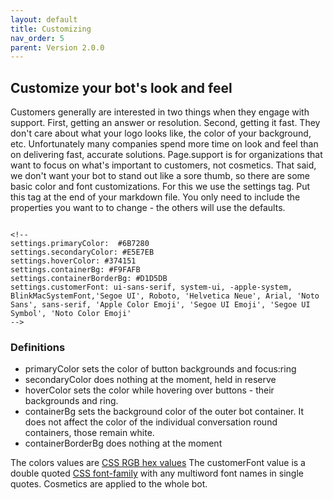 ```yaml
---
layout: default
title: Customizing
nav_order: 5 
parent: Version 2.0.0
---
```


## Customize your bot's look and feel
Customers generally are interested in two things when they engage with support. First, getting an answer or resolution. Second, getting it fast. They don't care about what your logo looks like, the color of your background, etc. Unfortunately many companies spend more time on look and feel than on delivering fast, accurate solutions. Page.support is for organizations that want to focus on what's important to customers, not cosmetics. That said, we don't want your bot to stand out like a sore thumb, so there are some basic color and font customizations. For this we use the settings tag. Put this tag at the end of your markdown file. You only need to include the properties you want to to change - the others will use the defaults.

```

<!-- 
settings.primaryColor:  #6B7280
settings.secondaryColor: #E5E7EB
settings.hoverColor: #374151
settings.containerBg: #F9FAFB
settings.containerBorderBg: #D1D5DB
settings.customerFont: ui-sans-serif, system-ui, -apple-system, BlinkMacSystemFont,'Segoe UI', Roboto, 'Helvetica Neue', Arial, 'Noto Sans', sans-serif, 'Apple Color Emoji', 'Segoe UI Emoji', 'Segoe UI Symbol', 'Noto Color Emoji'
-->

```

### Definitions
* primaryColor sets the color of button backgrounds and focus:ring 
* secondaryColor does nothing at the moment, held in reserve
* hoverColor sets the color while hovering over buttons - their backgrounds and ring.
* containerBg sets the background color of the outer bot container. It does not affect the color of the individual conversation round containers, those remain white. 
* containerBorderBg does nothing at the moment 

The colors values are [CSS RGB hex values](https://developer.mozilla.org/en-US/docs/Web/CSS/color_value) The customerFont value is a double quoted [CSS font-family](https://developer.mozilla.org/en-US/docs/Web/CSS/font-family) with any multiword font names in single quotes. Cosmetics are applied to the whole bot.